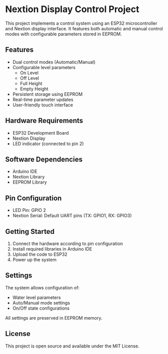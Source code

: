 # Nextion Display Control Project

This project implements a control system using an ESP32 microcontroller and Nextion display interface. It features both automatic and manual control modes with configurable parameters stored in EEPROM.

## Features

- Dual control modes (Automatic/Manual)
- Configurable level parameters
  - On Level
  - Off Level
  - Full Height
  - Empty Height
- Persistent storage using EEPROM
- Real-time parameter updates
- User-friendly touch interface

## Hardware Requirements

- ESP32 Development Board
- Nextion Display
- LED indicator (connected to pin 2)

## Software Dependencies

- Arduino IDE
- Nextion Library
- EEPROM Library

## Pin Configuration

- LED Pin: GPIO 2
- Nextion Serial: Default UART pins (TX: GPIO1, RX: GPIO3)

## Getting Started

1. Connect the hardware according to pin configuration
2. Install required libraries in Arduino IDE
3. Upload the code to ESP32
4. Power up the system

## Settings

The system allows configuration of:
- Water level parameters
- Auto/Manual mode settings
- On/Off state configurations

All settings are preserved in EEPROM memory.

## License

This project is open source and available under the MIT License.
